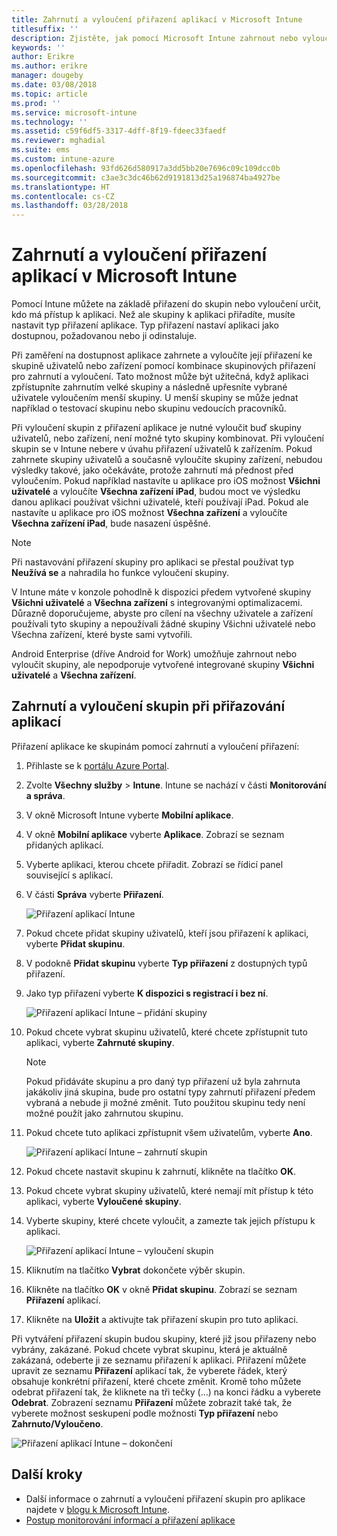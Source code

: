 ```yaml
---
title: Zahrnutí a vyloučení přiřazení aplikací v Microsoft Intune
titlesuffix: ''
description: Zjistěte, jak pomocí Microsoft Intune zahrnout nebo vyloučit přiřazení aplikací.
keywords: ''
author: Erikre
ms.author: erikre
manager: dougeby
ms.date: 03/08/2018
ms.topic: article
ms.prod: ''
ms.service: microsoft-intune
ms.technology: ''
ms.assetid: c59f6df5-3317-4dff-8f19-fdeec33faedf
ms.reviewer: mghadial
ms.suite: ems
ms.custom: intune-azure
ms.openlocfilehash: 93fd626d580917a3dd5bb20e7696c09c109dcc0b
ms.sourcegitcommit: c3ae3c3dc46b62d9191813d25a196874ba4927be
ms.translationtype: HT
ms.contentlocale: cs-CZ
ms.lasthandoff: 03/28/2018
---
```

# <a name="include-and-exclude-app-assignments-in-microsoft-intune"></a>Zahrnutí a vyloučení přiřazení aplikací v Microsoft Intune

Pomocí Intune můžete na základě přiřazení do skupin nebo vyloučení určit, kdo má přístup k aplikaci. Než ale skupiny k aplikaci přiřadíte, musíte nastavit typ přiřazení aplikace. Typ přiřazení nastaví aplikaci jako dostupnou, požadovanou nebo ji odinstaluje. 

Při zaměření na dostupnost aplikace zahrnete a vyloučíte její přiřazení ke skupině uživatelů nebo zařízení pomocí kombinace skupinových přiřazení pro zahrnutí a vyloučení. Tato možnost může být užitečná, když aplikaci zpřístupníte zahrnutím velké skupiny a následně upřesníte vybrané uživatele vyloučením menší skupiny. U menší skupiny se může jednat například o testovací skupinu nebo skupinu vedoucích pracovníků. 

Při vyloučení skupin z přiřazení aplikace je nutné vyloučit buď skupiny uživatelů, nebo zařízení, není možné tyto skupiny kombinovat. Při vyloučení skupin se v Intune nebere v úvahu přiřazení uživatelů k zařízením. Pokud zahrnete skupiny uživatelů a současně vyloučíte skupiny zařízení, nebudou výsledky takové, jako očekáváte, protože zahrnutí má přednost před vyloučením. Pokud například nastavíte u aplikace pro iOS možnost **Všichni uživatelé** a vyloučíte **Všechna zařízení iPad**, budou moct ve výsledku danou aplikaci používat všichni uživatelé, kteří používají iPad. Pokud ale nastavíte u aplikace pro iOS možnost **Všechna zařízení** a vyloučíte **Všechna zařízení iPad**, bude nasazení úspěšné.  

>[!NOTE]
>Při nastavování přiřazení skupiny pro aplikaci se přestal používat typ **Neužívá se** a nahradila ho funkce vyloučení skupiny. 
>
>V Intune máte v konzole pohodlně k dispozici předem vytvořené skupiny **Všichni uživatelé** a **Všechna zařízení** s integrovanými optimalizacemi. Důrazně doporučujeme, abyste pro cílení na všechny uživatele a zařízení používali tyto skupiny a nepoužívali žádné skupiny Všichni uživatelé nebo Všechna zařízení, které byste sami vytvořili.  
>
>Android Enterprise (dříve Android for Work) umožňuje zahrnout nebo vyloučit skupiny, ale nepodporuje vytvořené integrované skupiny **Všichni uživatelé** a **Všechna zařízení**.

## <a name="including-and-excluding-groups-when-assigning-apps"></a>Zahrnutí a vyloučení skupin při přiřazování aplikací 
Přiřazení aplikace ke skupinám pomocí zahrnutí a vyloučení přiřazení:
1. Přihlaste se k [portálu Azure Portal](https://portal.azure.com).
2. Zvolte **Všechny služby** > **Intune**. Intune se nachází v části **Monitorování a správa**.
3. V okně Microsoft Intune vyberte **Mobilní aplikace**.
4. V okně **Mobilní aplikace** vyberte **Aplikace**. Zobrazí se seznam přidaných aplikací.
5. Vyberte aplikaci, kterou chcete přiřadit. Zobrazí se řídicí panel související s aplikací. 
6. V části **Správa** vyberte **Přiřazení**. 

    ![Přiřazení aplikací Intune](./media/apps-inc-exl-01.png)
7. Pokud chcete přidat skupiny uživatelů, kteří jsou přiřazení k aplikaci, vyberte **Přidat skupinu**. 
8. V podokně **Přidat skupinu** vyberte **Typ přiřazení** z dostupných typů přiřazení.
9. Jako typ přiřazení vyberte **K dispozici s registrací i bez ní**.

    ![Přiřazení aplikací Intune – přidání skupiny](./media/apps-inc-exl-02.png)
10. Pokud chcete vybrat skupinu uživatelů, které chcete zpřístupnit tuto aplikaci, vyberte **Zahrnuté skupiny**.

    >[!NOTE]
    >Pokud přidáváte skupinu a pro daný typ přiřazení už byla zahrnuta jakákoliv jiná skupina, bude pro ostatní typy zahrnutí přiřazení předem vybraná a nebude ji možné změnit. Tuto použitou skupinu tedy není možné použít jako zahrnutou skupinu.

11. Pokud chcete tuto aplikaci zpřístupnit všem uživatelům, vyberte **Ano**.

    ![Přiřazení aplikací Intune – zahrnutí skupin](./media/apps-inc-exl-03.png)
12. Pokud chcete nastavit skupinu k zahrnutí, klikněte na tlačítko **OK**.
13. Pokud chcete vybrat skupiny uživatelů, které nemají mít přístup k této aplikaci, vyberte **Vyloučené skupiny**. 
14. Vyberte skupiny, které chcete vyloučit, a zamezte tak jejich přístupu k aplikaci.

    ![Přiřazení aplikací Intune – vyloučení skupin](./media/apps-inc-exl-04.png)
15. Kliknutím na tlačítko **Vybrat** dokončete výběr skupin.
16. Klikněte na tlačítko **OK** v okně **Přidat skupinu**. Zobrazí se seznam **Přiřazení** aplikací.
17. Klikněte na **Uložit** a aktivujte tak přiřazení skupin pro tuto aplikaci.

Při vytváření přiřazení skupin budou skupiny, které již jsou přiřazeny nebo vybrány, zakázané. Pokud chcete vybrat skupinu, která je aktuálně zakázaná, odeberte ji ze seznamu přiřazení k aplikaci. Přiřazení můžete upravit ze seznamu **Přiřazení** aplikací tak, že vyberete řádek, který obsahuje konkrétní přiřazení, které chcete změnit. Kromě toho můžete odebrat přiřazení tak, že kliknete na tři tečky (...) na konci řádku a vyberete **Odebrat**. Zobrazení seznamu **Přiřazení** můžete zobrazit také tak, že vyberete možnost seskupení podle možnosti **Typ přiřazení** nebo **Zahrnuto/Vyloučeno**.

![Přiřazení aplikací Intune – dokončení](./media/apps-inc-exl-05.png)

## <a name="next-steps"></a>Další kroky

- Další informace o zahrnutí a vyloučení přiřazení skupin pro aplikace najdete v [blogu k Microsoft Intune](https://aka.ms/new_app_assignment_process).
- [Postup monitorování informací a přiřazení aplikace](apps-monitor.md)